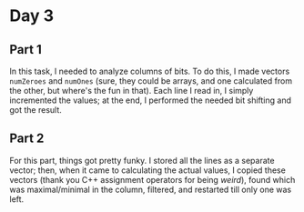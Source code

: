 # Day 3

## Part 1

In this task, I needed to analyze columns of bits. To do this, I made vectors `numZeroes` and `numOnes` (sure, they could be arrays, and one calculated from the other, but where's the fun in that). Each line I read in, I simply incremented the values; at the end, I performed the needed bit shifting and got the result.

## Part 2

For this part, things got pretty funky. I stored all the lines as a separate vector; then, when it came to calculating the actual values, I copied these vectors (thank you C++ assignment operators for being _weird_), found which was maximal/minimal in the column, filtered, and restarted till only one was left.
